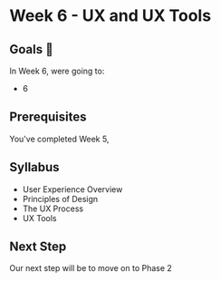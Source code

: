 # Week 6 - UX and UX Tools

## Goals 🌟
 

In Week 6, were going to:

- 6

## Prerequisites 
You've completed Week 5, 

## Syllabus
- User Experience Overview
- Principles of Design
- The UX Process
- UX Tools

## Next Step
Our next step will be to move on to Phase 2